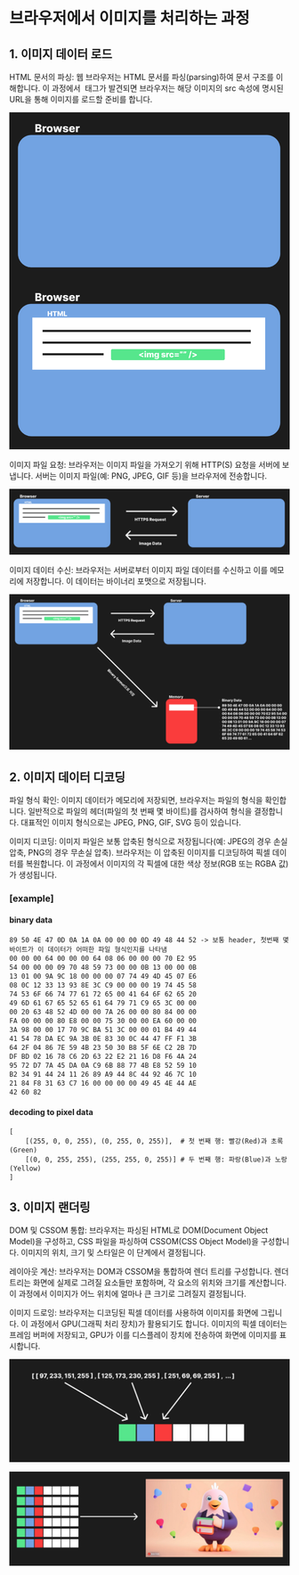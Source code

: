 # 브라우저에서 이미지를 처리하는 과정

## 1. 이미지 데이터 로드

HTML 문서의 파싱: 웹 브라우저는 HTML 문서를 파싱(parsing)하여 문서 구조를 이해합니다. 이 과정에서 <img> 태그가 발견되면 브라우저는 해당 이미지의 src 속성에 명시된 URL을 통해 이미지를 로드할 준비를 합니다.

![alt text](image.png)

이미지 파일 요청: 브라우저는 이미지 파일을 가져오기 위해 HTTP(S) 요청을 서버에 보냅니다. 서버는 이미지 파일(예: PNG, JPEG, GIF 등)을 브라우저에 전송합니다.

![alt text](image-1.png)

이미지 데이터 수신: 브라우저는 서버로부터 이미지 파일 데이터를 수신하고 이를 메모리에 저장합니다. 이 데이터는 바이너리 포맷으로 저장됩니다.

![alt text](image-2.png)

## 2. 이미지 데이터 디코딩

파일 형식 확인: 이미지 데이터가 메모리에 저장되면, 브라우저는 파일의 형식을 확인합니다. 일반적으로 파일의 헤더(파일의 첫 번째 몇 바이트)를 검사하여 형식을 결정합니다. 대표적인 이미지 형식으로는 JPEG, PNG, GIF, SVG 등이 있습니다.

이미지 디코딩: 이미지 파일은 보통 압축된 형식으로 저장됩니다(예: JPEG의 경우 손실 압축, PNG의 경우 무손실 압축). 브라우저는 이 압축된 이미지를 디코딩하여 픽셀 데이터를 복원합니다. 이 과정에서 이미지의 각 픽셀에 대한 색상 정보(RGB 또는 RGBA 값)가 생성됩니다.

### [example]

#### binary data

```text
89 50 4E 47 0D 0A 1A 0A 00 00 00 0D 49 48 44 52 -> 보통 header, 첫번째 몇 바이트가 이 데이터가 어떠한 파일 형식인지를 나타냄
00 00 00 64 00 00 00 64 08 06 00 00 00 70 E2 95
54 00 00 00 09 70 48 59 73 00 00 0B 13 00 00 0B
13 01 00 9A 9C 18 00 00 00 07 74 49 4D 45 07 E6
08 0C 12 33 13 93 8E 3C C9 00 00 00 19 74 45 58
74 53 6F 66 74 77 61 72 65 00 41 64 6F 62 65 20
49 6D 61 67 65 52 65 61 64 79 71 C9 65 3C 00 00
00 20 63 48 52 4D 00 00 7A 26 00 00 80 84 00 00
FA 00 00 00 80 E8 00 00 75 30 00 00 EA 60 00 00
3A 98 00 00 17 70 9C BA 51 3C 00 00 01 B4 49 44
41 54 78 DA EC 9A 3B 0E 83 30 0C 44 47 FF F1 3B
64 2F 04 86 7E 59 4B 23 50 30 B8 5F 6E C2 2B 7D
DF BD 02 16 78 C6 2D 63 22 E2 21 16 D8 F6 4A 24
95 72 D7 7A 45 DA 0A C9 6B 88 77 4B E8 52 59 10
B2 34 91 44 24 11 26 89 A9 44 8C 44 92 46 7C 10
21 84 F8 31 63 C7 16 00 00 00 00 49 45 4E 44 AE
42 60 82
```

#### decoding to pixel data

```
[
    [(255, 0, 0, 255), (0, 255, 0, 255)],  # 첫 번째 행: 빨강(Red)과 초록(Green)
    [(0, 0, 255, 255), (255, 255, 0, 255)] # 두 번째 행: 파랑(Blue)과 노랑(Yellow)
]
```

## 3. 이미지 랜더링

DOM 및 CSSOM 통합: 브라우저는 파싱된 HTML로 DOM(Document Object Model)을 구성하고, CSS 파일을 파싱하여 CSSOM(CSS Object Model)을 구성합니다. 이미지의 위치, 크기 및 스타일은 이 단계에서 결정됩니다.

레이아웃 계산: 브라우저는 DOM과 CSSOM을 통합하여 렌더 트리를 구성합니다. 렌더 트리는 화면에 실제로 그려질 요소들만 포함하며, 각 요소의 위치와 크기를 계산합니다. 이 과정에서 이미지가 어느 위치에 얼마나 큰 크기로 그려질지 결정됩니다.

이미지 드로잉: 브라우저는 디코딩된 픽셀 데이터를 사용하여 이미지를 화면에 그립니다. 이 과정에서 GPU(그래픽 처리 장치)가 활용되기도 합니다. 이미지의 픽셀 데이터는 프레임 버퍼에 저장되고, GPU가 이를 디스플레이 장치에 전송하여 화면에 이미지를 표시합니다.

![alt text](image-3.png)

![alt text](image-4.png)
